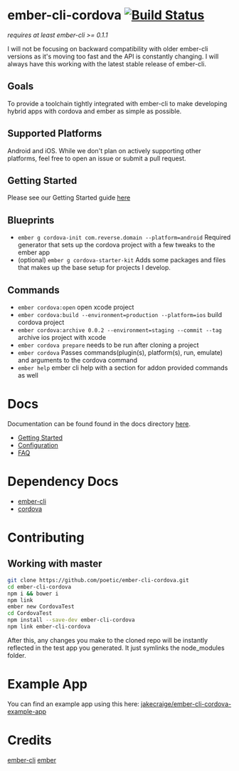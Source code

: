 # ember-cli-cordova [![Build Status](https://travis-ci.org/poetic/ember-cli-cordova.svg?branch=master)](https://travis-ci.org/poetic/ember-cli-cordova)

*requires at least ember-cli >= 0.1.1*

I will not be focusing on backward compatibility with older ember-cli versions
as it's moving too fast and the API is constantly changing. I will always have
this working with the latest stable release of ember-cli.

## Goals

To provide a toolchain tightly integrated with ember-cli to make developing hybrid
apps with cordova and ember as simple as possible.

## Supported Platforms

Android and iOS. While we don't plan on actively supporting other platforms,
feel free to open an issue or submit a pull request.

## Getting Started

Please see our Getting Started guide
[here](https://github.com/poetic/ember-cli-cordova/blob/master/docs/getting-started.md)

## Blueprints
+ `ember g cordova-init com.reverse.domain --platform=android` Required generator
  that sets up the cordova project with a few tweaks to the ember app
+ (optional) `ember g cordova-starter-kit` Adds some packages and files that makes up the
  base setup for projects I develop.

## Commands
+ `ember cordova:open` open xcode project
+ `ember cordova:build --environment=production --platform=ios` build cordova project
+ `ember cordova:archive 0.0.2 --environment=staging --commit --tag` archive ios project with xcode
+ `ember cordova prepare` needs to be run after cloning a project
+ `ember cordova` Passes commands(plugin(s), platform(s), run, emulate) and arguments to the cordova command
+ `ember help` ember cli help with a section for addon provided commands as well

# Docs

Documentation can be found found in the docs directory [here](https://github.com/poetic/ember-cli-cordova/tree/master/docs).

- [Getting Started](https://github.com/poetic/ember-cli-cordova/blob/master/docs/getting-started.md)
- [Configuration](https://github.com/poetic/ember-cli-cordova/blob/master/docs/configuration.md)
- [FAQ](https://github.com/poetic/ember-cli-cordova/blob/master/docs/faq.md)

# Dependency Docs

-  [ember-cli](http://ember-cli.com)
-  [cordova](http://cordova.apache.org/docs/en/4.0.0/)

# Contributing

## Working with master

``` sh
git clone https://github.com/poetic/ember-cli-cordova.git
cd ember-cli-cordova
npm i && bower i
npm link
ember new CordovaTest
cd CordovaTest
npm install --save-dev ember-cli-cordova
npm link ember-cli-cordova
```

After this, any changes you make to the cloned repo will be instantly reflected
in the test app you generated. It just symlinks the node_modules folder.

# Example App

You can find an example app using this here:
[jakecraige/ember-cli-cordova-example-app](https://github.com/jakecraige/ember-cli-cordova-example-app)

# Credits

[ember-cli](https://github.com/stefanpenner/ember-cli)
[ember](https://github.com/emberjs/emberjs)
